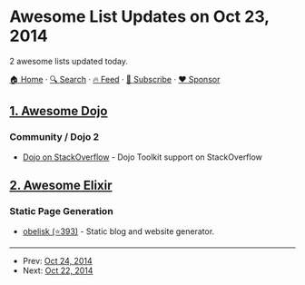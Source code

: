 # Awesome List Updates on Oct 23, 2014

2 awesome lists updated today.

[🏠 Home](/README.md) · [🔍 Search](https://www.trackawesomelist.com/search/) · [🔥 Feed](https://www.trackawesomelist.com/rss.xml) · [📮 Subscribe](https://trackawesomelist.us17.list-manage.com/subscribe?u=d2f0117aa829c83a63ec63c2f&id=36a103854c) · [❤️  Sponsor](https://github.com/sponsors/theowenyoung)



## [1. Awesome Dojo](/content/petk/awesome-dojo/README.md)

### Community / Dojo 2

*   [Dojo on StackOverflow](http://stackoverflow.com/questions/tagged/dojo) - Dojo Toolkit support on StackOverflow

## [2. Awesome Elixir](/content/h4cc/awesome-elixir/README.md)

### Static Page Generation

*   [obelisk (⭐393)](https://github.com/BennyHallett/obelisk) - Static blog and website generator.

---

- Prev: [Oct 24, 2014](/content/2014/10/24/README.md)
- Next: [Oct 22, 2014](/content/2014/10/22/README.md)